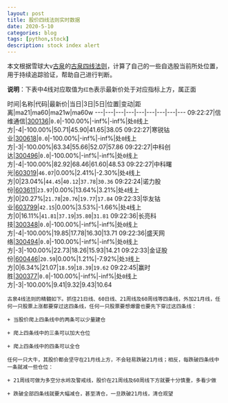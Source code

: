 ```yaml
---
layout: post
title: 股价四线法则实时数据
date: 2020-5-10
categories: blog
tags: [python,stock]
description: stock index alert
---
```



本文根据雪球大v[古泉](https://xueqiu.com/u/7148646888)的[古泉四线法则](https://xueqiu.com/7148646888/130498192)，计算了自己的一些自选股当前所处位置，用于持续追踪验证，帮助自己进行判断。

**说明**：下表中4线对应取值为`红色`表示最新价处于对应指标上方，属正面

时间|名称|代码|最新价|当日|3日|5日|位置|变动|距离|ma21|ma60|ma21w|ma60w
---|---|---|---|---|---|---|---|---
09:22:27|信维通信|[300136](https://xueqiu.com/S/SZ300136)|`0.0`|-100.00%|-inf%|-inf%|处`0`线上方|-4|-100.00%|50.71|45.90|41.65|38.05
09:22:27|寒锐钴业|[300618](https://xueqiu.com/S/SZ300618)|`0.0`|-100.00%|-inf%|-inf%|处`0`线上方|-3|-100.00%|63.34|55.66|52.07|57.86
09:22:27|中科创达|[300496](https://xueqiu.com/S/SZ300496)|`0.0`|-100.00%|-inf%|-inf%|处`0`线上方|-4|-100.00%|82.92|68.46|61.60|48.53
09:22:27|中科曙光|[603019](https://xueqiu.com/S/SH603019)|`46.07`|0.00%|2.41%|-2.30%|处`4`线上方|0|23.04%|`44.45`|`40.12`|`37.78`|`30.36`
09:22:24|诺力股份|[603611](https://xueqiu.com/S/SH603611)|`23.97`|0.00%|13.64%|3.21%|处`4`线上方|0|20.27%|`21.78`|`20.76`|`19.77`|`17.84`
09:22:33|华友钴业|[603799](https://xueqiu.com/S/SH603799)|`42.15`|0.00%|3.53%|-1.66%|处`4`线上方|0|16.11%|`41.81`|`37.19`|`35.80`|`31.81`
09:22:36|长亮科技|[300348](https://xueqiu.com/S/SZ300348)|`0.0`|-100.00%|-inf%|-inf%|处`0`线上方|-4|-100.00%|19.85|17.78|16.30|13.71
09:22:36|盛天网络|[300494](https://xueqiu.com/S/SZ300494)|`0.0`|-100.00%|-inf%|-inf%|处`0`线上方|-3|-100.00%|22.73|18.26|15.93|14.21
09:22:33|金证股份|[600446](https://xueqiu.com/S/SH600446)|`20.59`|0.00%|1.21%|-7.92%|处`3`线上方|0|6.34%|21.07|`18.59`|`18.39`|`19.62`
09:22:45|赢时胜|[300377](https://xueqiu.com/S/SZ300377)|`0.0`|-100.00%|-inf%|-inf%|处`0`线上方|-3|-100.00%|9.41|9.32|9.43|10.64

```
古泉4线法则的精髓如下。抓住21日线、60日线、21周线及60周线等四条线，外加21月线，任何一只股票上涨都要穿过这四条线，任何一只股票要想爆雷也要先下穿过这四条线：

+ 当股价爬上四条线中的两条可以少量建仓

+ 爬上四条线中的三条可以加大仓位

+ 爬上四条线中的四条可以全仓

任何一只大牛，其股价都会坚守在21月线上方，不会轻易跌破21月线；相反，每跌破四条线中一条就减一些仓位：

+ 21周线可做为多空分水岭及警戒线，股价在21周线及60周线下方就要十分慎重，多看少做

+ 跌破全部四条线就要大幅减仓，甚至清仓，一旦跌破21月线，清仓观望
```